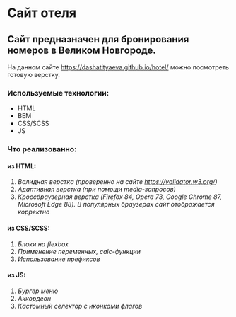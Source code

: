 Сайт отеля
=====================

Сайт предназначен для бронирования номеров в Великом Новгороде.
---------------------
На данном сайте <https://dashatityaeva.github.io/hotel/> можно посмотреть готовую верстку.

### Используемые технологии: 

* HTML
* BEM
* CSS/SCSS
* JS

### Что реализованно:
#### из HTML:
1. _Валидная верстка (проверенно на сайте <https://validator.w3.org/>)_ 
2. _Адаптивная верстка (при помощи media-запросов)_
3. _Кроссбраузерная верстка (Firefox 84, Opera 73, Google Chrome 87, Microsoft Edge 88). В популярных браузерах сайт отображается корректно_
#### из CSS/SCSS:
1. _Блоки на flexbox_
2. _Применение переменных, calc-функции_
3. _Использование префиксов_
#### из JS:
1. _Бургер меню_
2. _Аккордеон_
3. _Кастомный селектор с иконками флагов_
